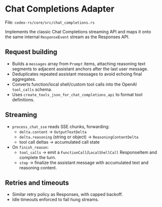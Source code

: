 # Chat Completions Adapter

File: `codex-rs/core/src/chat_completions.rs`

Implements the classic Chat Completions streaming API and maps it onto the same
internal `ResponseEvent` stream as the Responses API.

## Request building

- Builds a `messages` array from `Prompt` items, attaching reasoning text
  segments to adjacent assistant anchors after the last user message.
- Deduplicates repeated assistant messages to avoid echoing final aggregates.
- Converts function/local shell/custom tool calls into the OpenAI `tool_calls`
  schema.
- Uses `create_tools_json_for_chat_completions_api` to format tool definitions.

## Streaming

- `process_chat_sse` reads SSE chunks, forwarding:
  - `delta.content` → `OutputTextDelta`
  - `delta.reasoning` (string or object) → `ReasoningContentDelta`
  - tool call deltas → accumulated call state
- On `finish_reason`:
  - `tool_calls` → emit a `FunctionCall`/`LocalShellCall` ResponseItem and
    complete the turn.
  - `stop` → finalize the assistant message with accumulated text and
    reasoning content.

## Retries and timeouts

- Similar retry policy as Responses, with capped backoff.
- Idle timeouts enforced to fail hung streams.


